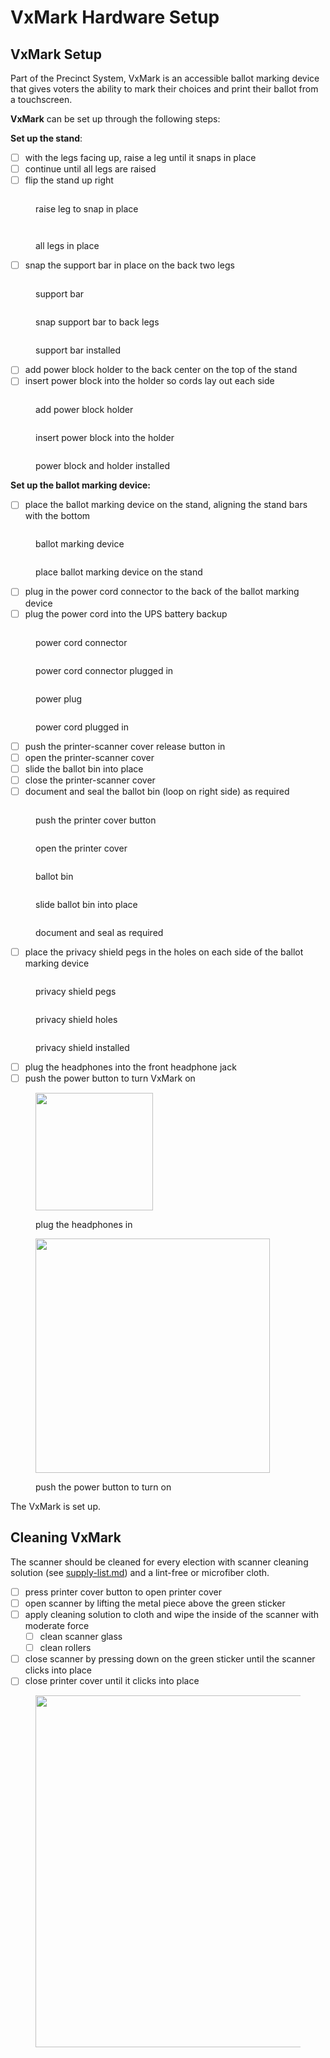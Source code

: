 # VxMark Hardware Setup

## VxMark Setup

Part of the Precinct System, VxMark is an accessible ballot marking device that gives voters the ability to mark their choices and print their ballot from a touchscreen.

**VxMark** can be set up through the following steps:

**Set up the stand**:

* [ ] with the legs facing up, raise a leg until it snaps in place
* [ ] continue until all legs are raised
* [ ] flip the stand up right

<div><figure><img src="../.gitbook/assets/VxMark raising one leg.png" alt=""><figcaption><p>raise leg to snap in place</p></figcaption></figure> <figure><img src="../.gitbook/assets/VxMark one leg raised.png" alt=""><figcaption></figcaption></figure> <figure><img src="../.gitbook/assets/VxMark all legs raised.png" alt=""><figcaption><p>all legs in place</p></figcaption></figure></div>

* [ ] snap the support bar in place on the back two legs

<div><figure><img src="../.gitbook/assets/VxMark support bar.png" alt=""><figcaption><p>support bar</p></figcaption></figure> <figure><img src="../.gitbook/assets/VxMark put support bar in place.png" alt=""><figcaption><p>snap support bar to back legs</p></figcaption></figure> <figure><img src="../.gitbook/assets/VxMark support bar installed.png" alt=""><figcaption><p>support bar installed</p></figcaption></figure></div>

* [ ] add power block holder to the back center on the top of the stand
* [ ] insert power block into the holder so cords lay out each side

<div><figure><img src="../.gitbook/assets/VxMark add power cord holder.png" alt=""><figcaption><p>add power block holder</p></figcaption></figure> <figure><img src="../.gitbook/assets/VxMark power block in holder.png" alt=""><figcaption><p>insert power block into the holder</p></figcaption></figure> <figure><img src="../.gitbook/assets/VxMark stand power cord holder and power block istalled.png" alt=""><figcaption><p>power block and holder installed</p></figcaption></figure></div>

**Set up the ballot marking device:**

* [ ] place the ballot marking device on the stand, aligning the stand bars with the bottom

<div><figure><img src="../.gitbook/assets/VxMark main unit.png" alt=""><figcaption><p>ballot marking device</p></figcaption></figure> <figure><img src="../.gitbook/assets/VxMark place unit on legs.png" alt=""><figcaption><p>place ballot marking device on the stand</p></figcaption></figure></div>

* [ ] plug in the power cord connector to the back of the ballot marking device
* [ ] plug the power cord into the UPS battery backup

<div><figure><img src="../.gitbook/assets/VxMark unit plug.png" alt=""><figcaption><p>power cord connector</p></figcaption></figure> <figure><img src="../.gitbook/assets/VxMark unit plug plugged in.png" alt=""><figcaption><p>power cord connector plugged in</p></figcaption></figure> <figure><img src="../.gitbook/assets/VxMark power cord.png" alt=""><figcaption><p>power plug</p></figcaption></figure> <figure><img src="../.gitbook/assets/VxMark power cord plugged into UPS.png" alt=""><figcaption><p>power cord plugged in</p></figcaption></figure></div>

* [ ] push the printer-scanner cover release button in
* [ ] open the printer-scanner cover
* [ ] slide the ballot bin into place
* [ ] close the printer-scanner cover
* [ ] document and seal the ballot bin (loop on right side) as required

<div><figure><img src="../.gitbook/assets/VxMark open printer cover.png" alt=""><figcaption><p>push the printer cover button</p></figcaption></figure> <figure><img src="../.gitbook/assets/VxMark printer cover open.png" alt=""><figcaption><p>open the printer cover</p></figcaption></figure> <figure><img src="../.gitbook/assets/VxMark ballot bin.png" alt=""><figcaption><p>ballot bin</p></figcaption></figure> <figure><img src="../.gitbook/assets/VxMark ballot bin attached.png" alt=""><figcaption><p>slide ballot bin into place</p></figcaption></figure> <figure><img src="../.gitbook/assets/VxMark ballot bin seal.png" alt=""><figcaption><p>document and seal as required</p></figcaption></figure></div>

* [ ] place the privacy shield pegs in the holes on each side of the ballot marking device

<div><figure><img src="../.gitbook/assets/VxMark privacy shield pegs highlighted.png" alt=""><figcaption><p>privacy shield pegs</p></figcaption></figure> <figure><img src="../.gitbook/assets/VxMark privacy shield holes.png" alt=""><figcaption><p>privacy shield holes</p></figcaption></figure> <figure><img src="../.gitbook/assets/VxMark privacy shield installed.png" alt=""><figcaption><p>privacy shield installed</p></figcaption></figure></div>

* [ ] plug the headphones into the front headphone jack
* [ ] push the power button to turn VxMark on

<div><figure><img src="../.gitbook/assets/image (26).png" alt="" width="188"><figcaption><p>plug the headphones in</p></figcaption></figure> <figure><img src="../.gitbook/assets/VxMark power button.png" alt="" width="375"><figcaption><p>push the power button to turn on</p></figcaption></figure></div>

The VxMark is set up.

## Cleaning VxMark

The scanner should be cleaned for every election with scanner cleaning solution (see [supply-list.md](../miscellaneous/supply-list.md "mention")) and a lint-free or microfiber cloth.&#x20;

* [ ] press printer cover button to open printer cover
* [ ] open scanner by lifting the metal piece above the green sticker
* [ ] apply cleaning solution to cloth and wipe the inside of the scanner with moderate force
  * [ ] clean scanner glass
  * [ ] clean rollers
* [ ] close scanner by pressing down on the green sticker until the scanner clicks into place
* [ ] close printer cover until it clicks into place

<figure><img src="../.gitbook/assets/PXL_20241125_224803109.jpg" alt="" width="563"><figcaption></figcaption></figure>

